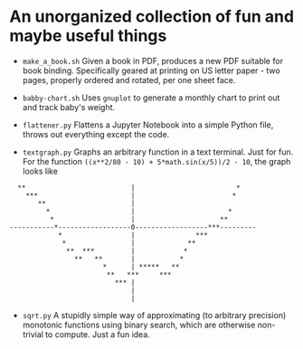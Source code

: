 An unorganized collection of fun and maybe useful things
=======

* `make_a_book.sh` Given a book in PDF, produces a new PDF suitable for book binding. Specifically geared at printing on US letter paper - two pages, properly ordered and rotated, per one sheet face.

* `babby-chart.sh` Uses `gnuplot` to generate a monthly chart to print out and track baby's weight.

* `flattener.py` Flattens a Jupyter Notebook into a simple Python file, throws out everything except the code.

* `textgraph.py` Graphs an arbitrary function in a text terminal. Just for fun. For the function `((x**2/80 - 10) + 5*math.sin(x/5))/2 - 10`, the graph looks like

```
  **                          |                         *    
    ***                       |                        *     
       **                     |                              
         *                    |                       *      
          *                   |                     **       
-----------*------------------0------------------***---------
            *                 |               ***            
             *                |             **               
              **  ***         |            *                 
                **   **       |           *                  
                       *      | *****   **                   
                        **   ***     ***                     
                          *** |                              
                              |                              
                              |                              
```

* `sqrt.py` A stupidly simple way of approximating (to arbitrary precision) monotonic functions using binary search, which are otherwise non-trivial to compute. Just a fun idea.
